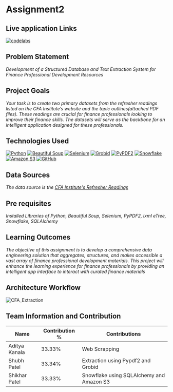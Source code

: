 # Assignment2

## Live application Links
[![codelabs](https://img.shields.io/badge/codelabs-4285F4?style=for-the-badge&logo=codelabs&logoColor=white)](https://codelabs-preview.appspot.com/?file_id=1H02nPi64xmAH9DNvVs2ri15O0f36IX3hWvasRI22rFc#0)

## Problem Statement
*Development of a Structured Database and Text Extraction System for Finance Professional Development Resources*

## Project Goals
*Your task is to create two primary datasets from the refresher readings listed on the CFA Institute’s website and the topic outlines(attached PDF files). These readings are crucial for finance professionals looking to improve their finance skills. The datasets will serve as the backbone for an intelligent application designed for these professionals.*

## Technologies Used
[![Python](https://img.shields.io/badge/Python-FFD43B?style=for-the-badge&logo=python&logoColor=blue)](https://www.python.org/)
[![Beautiful Soup](https://img.shields.io/badge/beautiful_soup-109989?style=for-the-badge&logo=beautiful_soup&logoColor=white)](https://pypi.org/project/beautifulsoup4/)
[![Selenium](https://img.shields.io/badge/Selenium-39e75f?style=for-the-badge&logo=selenium&logoColor=blue)](https://www.selenium.dev/)
[![Grobid](https://img.shields.io/badge/grobid-909090?style=for-the-badge&logo=grobid&logoColor=blue)](https://grobid.readthedocs.io/en/latest/Introduction/)
[![PyPDF2](https://img.shields.io/badge/PyPDF2-123499?style=for-the-badge&logo=python&logoColor=blue)](https://pypi.org/project/PyPDF2/)
[![Snowflake](https://img.shields.io/badge/Snowflake-90e0ef?style=for-the-badge&logo=snowflake&logoColor=blue)](https://www.snowflake.com/en/)
[![Amazon S3](https://img.shields.io/badge/Amazon_S3-FF4B4B?style=for-the-badge&logo=Amazon_S3&logoColor=white)](https://aws.amazon.com/s3/)
[![GitHub](https://img.shields.io/badge/GitHub-100000?style=for-the-badge&logo=github&logoColor=white)](https://github.com/)

## Data Sources
*The data source is the [CFA Institute's Refresher Readings](https://www.cfainstitute.org/membership/professional-development/refresher-readings/#sort=%40refreadingcurriculumyear%20descending)*

## Pre requisites
*Installed Libraries of Python, Beautiful Soup, Selenium, PyPDF2, lxml eTree, Snowflake, SQLAlchemy*

## Learning Outcomes
*The objective of this assignment is to develop a comprehensive data engineering solution that aggregates, structures, and makes accessible a vast array of finance professional development materials. This project will enhance the learning experience for finance professionals by providing an intelligent app interface to interact with curated finance materials*

## Architecture Workflow
![CFA_Extraction](https://github.com/BigDataIA-Spring2024-Sec1-Team5/Assignment2/assets/114545333/93cb5f1c-d4c5-42ac-be78-ace7a1e334b4)


## Team Information and Contribution 

Name | Contribution %| Contributions |
--- |--- | --- |
Aditya Kanala | 33.33% | Web Scrapping|
Shubh Patel | 33.34% | Extraction using Pypdf2 and Grobid |
Shikhar Patel | 33.33% | Snowflake using SQLAlchemy and Amazon S3 |
